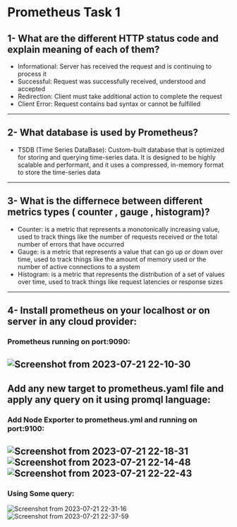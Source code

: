 # Prometheus Task 1
## 1- What are the different HTTP status code and explain meaning of each of them?
- Informational: Server has received the request and is continuing to process it
- Successful: Request was successfully received, understood and accepted
- Redirection: Client must take additional action to complete the request
- Client Error: Request contains bad syntax or cannot be fulfilled
-----------------------------------------------
## 2- What database is used by Prometheus?
- TSDB (Time Series DataBase): Custom-built database that is optimized for storing and querying time-series data. It is designed to be highly scalable and performant, and it uses a compressed, in-memory format to store the time-series data
---------------------------------------
## 3- What is the differnece between different metrics types ( counter , gauge , histogram)?
- Counter: is a metric that represents a monotonically increasing value, used to track things like the number of requests received or the total number of errors that have occurred
- Gauge: is a metric that represents a value that can go up or down over time, used to track things like the amount of memory used or the number of active connections to a system
- Histogram: is a metric that represents the distribution of a set of values over time, used to track things like request latencies or response sizes
--------------------------------------------------------------
## 4- Install prometheus on your localhost or on server in any cloud provider:
### Prometheus running on port:9090:
![Screenshot from 2023-07-21 22-10-30](https://github.com/amrabunemr98/Sprints-tasks/assets/128842547/984d063b-5399-4219-a43d-ef7aaa02d04b)
------------------------------------
## Add any new target to prometheus.yaml file and apply any query on it using promql language:
### Add Node Exporter to prometheus.yml and running on port:9100:
![Screenshot from 2023-07-21 22-18-31](https://github.com/amrabunemr98/Sprints-tasks/assets/128842547/97636cf7-8b26-405b-876c-9c8d1de734e9)
![Screenshot from 2023-07-21 22-14-48](https://github.com/amrabunemr98/Sprints-tasks/assets/128842547/25c397d9-9cdd-4b06-97f1-9ec5cbf715d2)
![Screenshot from 2023-07-21 22-22-43](https://github.com/amrabunemr98/Sprints-tasks/assets/128842547/ce277bff-10ee-4d60-8452-4df9a4d98492)
------------------------------------------------
### Using Some query:
![Screenshot from 2023-07-21 22-31-16](https://github.com/amrabunemr98/Sprints-tasks/assets/128842547/131ab5aa-a52a-4edf-a311-5f086f99d484)
![Screenshot from 2023-07-21 22-37-59](https://github.com/amrabunemr98/Sprints-tasks/assets/128842547/e9ee247c-90be-42d1-9c5f-2ab7f7c49718)



